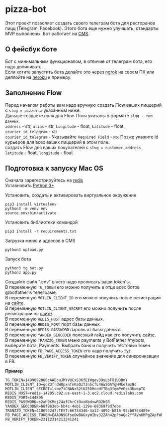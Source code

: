 # pizza-bot
 
 
Этот проект позволяет создать своего телеграм бота для ресторанов пицц (Telegram, Facebook). Этого бота еще нужно улучшать, стандарты MVP выполнены.
Бот работает на [CMS](https://www.elasticpath.com/).  
    
## О фейсбук боте
Бот с минимальным функционалом, в отличие от телеграм бота, его надо допиливать.   
Если хотите запустить бота делайте это через [ngrok](https://ngrok.com/) на своем ПК или деплойте на [heroku](https://dashboard.heroku.com/apps) к примеру.
     
## Заполнение Flow
Перед началом работы вам надо вручную создать Flow ваших пиццерий с `slug = pizzeria` указанным ниже.   
Дальше создаете поля для Flow. Поля указаны в формате `slug - тип данных`.     
`address` - str,	`alias` - str,	`Longitude` - float,	`Latitude` - float,	`courier_id_telegram` - str         
`courier_id_telegram` - Указывайте `Required Field` - `No`. Позже укажите id курьеров для всех ваших пиццерий в этом поле.    
создать Flow для ваших покупателей с `slug = customer_address`          
`latitude` - float, 	`longitude` - float    
      
## Подготовка к запуску Mac OS    
Сначала зарегестрируйтесь на [redis](https://redis.io/)     
Уставновить [Python 3+](https://www.python.org/downloads/)

Установить, создать и активировать виртуальное окружение

```
pip3 install virtualenv
python3 -m venv env
source env/bin/activate
```

Установить библиотеки командой

```
pip3 install -r requirements.txt
```
Загрузка меню и адресов в CMS      
```
python3 upload.py       
```
Запуск бота   

```
python3 tg_bot.py
python3 app.py
```

Создайте файл ".env" в него надо прописать ваши token'ы.   
В переменную `TG_TOKEN` его можно получить в отце всех ботов @botfather в телеграме.    
В переменную `MOTLIN_CLIENT_ID` его можно получить после регистрации на [сайте](https://www.elasticpath.com/request-free-trial).    
В переменную `MOTLIN_CLIENT_SECRET` его можно получить после регистрации на [сайте](https://www.elasticpath.com/request-free-trial).    
В переменную `REDIS_HOST` адрес базы данных.    
В переменную `REDIS_PORT` порт базы данных.    
В переменную `REDIS_PASSWORD` пароль от базы данных.    
В переменную `YANDEX_GEOCODER` полезный гайд как его получить [сайте](https://devman.org/encyclopedia/api-docs/yandex-geocoder-api/).    
В переменную `TRANZZO_TOKEN` меню payments у BotFather /mybots, выберите бота, Payments. Выбрать банк и получить тестовый токен.    
В переменную `FB_PAGE_ACCESS_TOKEN` его надо получить [тут](https://developers.facebook.com/apps/1000505683769580/messenger/settings/).    
В переменную `FB_VERIFY_TOKEN` случайное значение для синхронизации в FB.    
    
**Пример**  
```
TG_TOKEN=1499092860:AAEcuJMYVUCxS36fEiWgov3DyLbFXjUDBmY
MOTLIN_CLIENT_ID=gqZ3frdWUpxnfnKaQzTJn5cfL4WwSGAYgHMke7mz8d
MOTLIN_CLIENT_SECRET=lsbe7iCNANxS2tU25DHcoHYTBq3fqmPeEss3UwapTG
REDIS_HOST=redis-14295.c92.us-east-1-3.ec2.cloud.redislabs.com
REDIS_PORT=144895
REDIS_PASSWORD=s2aH9KMoj24afChrCtOxxKbdvwRO2hSR
YANDEX_GEOCODER=b8f9b3eb-bb4c-4eb1-129e-68369f9d7ebe
TRANZZO_TOKEN=410694247:TEST:66734346-4a12-4092-b816-92cb0744489e
FB_PAGE_ACCESS_TOKEN=EAAON9GfseOwBAGxyWIbv32ZAh42pFbAQo2YfAVnUMPgZApfWhmG6HngL7yh8pQtJVtchGTLrW3dpZC08qQNKYOEGGKqaUkICzB9wiWSmHhepXRdD9J1IGggQZCrZBHWoBKwPZBg5kJYBIZAYiweqtKrAuwWyWmUlj1yK8PbBzErZAQZDZD
FB_VERIFY_TOKEN=23112314213241241
```
